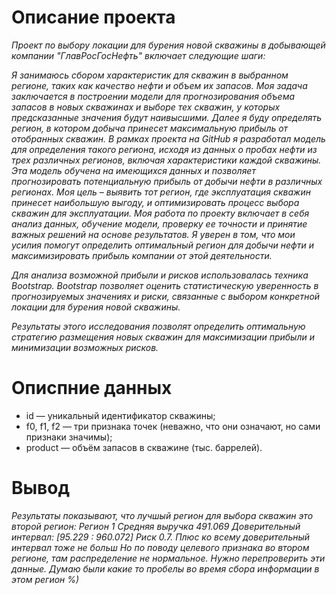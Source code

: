 # Описание проекта

*Проект по выбору локации для бурения новой скважины в добывающей компании "ГлавРосГосНефть" включает следующие шаги:*

*Я занимаюсь сбором характеристик для скважин в выбранном регионе, таких как качество нефти и объем их запасов. Моя задача заключается в построении модели для прогнозирования объема запасов в новых скважинах и выборе тех скважин, у которых предсказанные значения будут наивысшими. Далее я буду определять регион, в котором добыча принесет максимальную прибыль от отобранных скважин.
В рамках проекта на GitHub я разработал модель для определения такого региона, исходя из данных о пробах нефти из трех различных регионов, включая характеристики каждой скважины. Эта модель обучена на имеющихся данных и позволяет прогнозировать потенциальную прибыль от добычи нефти в различных регионах. Моя цель – выявить тот регион, где эксплуатация скважин принесет наибольшую выгоду, и оптимизировать процесс выбора скважин для эксплуатации.
Моя работа по проекту включает в себя анализ данных, обучение модели, проверку ее точности и принятие важных решений на основе результатов. Я уверен в том, что мои усилия помогут определить оптимальный регион для добычи нефти и максимизировать прибыль компании от этой деятельности.*

*Для анализа возможной прибыли и рисков использовалась техника Bootstrap. Bootstrap позволяет оценить статистическую уверенность в прогнозируемых значениях и риски, связанные с выбором конкретной локации для бурения новой скважины.*

*Результаты этого исследования позволят определить оптимальную стратегию размещения новых скважин для максимизации прибыли и минимизации возможных рисков.*

# Описпние данных

 - id — уникальный идентификатор скважины;
 - f0, f1, f2 — три признака точек (неважно, что они означают, но сами признаки значимы);
 - product — объём запасов в скважине (тыс. баррелей).

# Вывод

*Результаты показывают, что лучшый регион для выбора скважин это второй регион: Регион 1 Средняя выручка 491.069 Доверительный интервал: [95.229 : 960.072] Риск 0.7. Плюс ко всему доверительный интервал тоже не больш Но по поводу целевого признака во втором регионе, там распределение не нормальное. Нужно перепроверить эти данные. Думаю были какие то пробелы во время сбора информации в этом регион %)*
